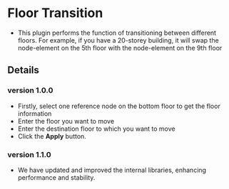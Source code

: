 # Floor Transition

- This plugin performs the function of transitioning between different floors. For example, if you have a 20-storey building, it will swap the node-element on the 5th floor with the node-element on the 9th floor

## Details

### version 1.0.0

- Firstly, select one reference node on the bottom floor to get the floor information
- Enter the floor you want to move
- Enter the destination floor to which you want to move
- Click the **Apply** button.

### version 1.1.0

- We have updated and improved the internal libraries, enhancing performance and stability.
